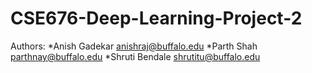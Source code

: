 # CSE676-Deep-Learning-Project-2

Authors:
*Anish Gadekar anishraj@buffalo.edu
*Parth Shah parthnay@buffalo.edu
*Shruti Bendale shrutitu@buffalo.edu
